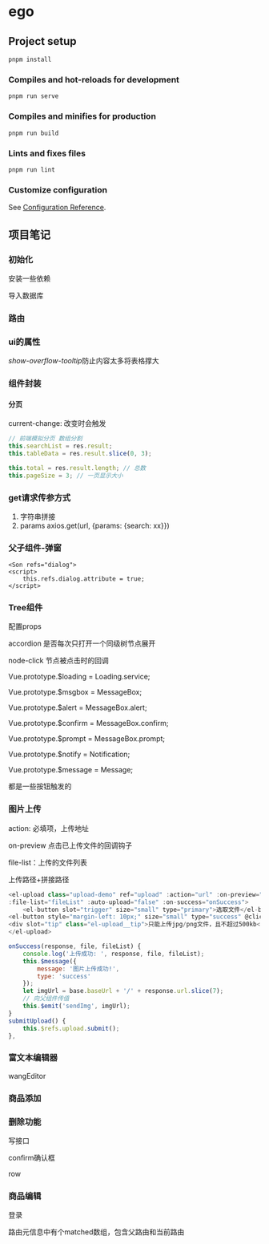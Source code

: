 # ego

## Project setup
```
pnpm install
```

### Compiles and hot-reloads for development
```
pnpm run serve
```

### Compiles and minifies for production
```
pnpm run build
```

### Lints and fixes files
```
pnpm run lint
```

### Customize configuration
See [Configuration Reference](https://cli.vuejs.org/config/).

## 项目笔记

### 初始化

安装一些依赖

导入数据库

### 路由

### ui的属性

*show-overflow-tooltip*防止内容太多将表格撑大

### 组件封装

#### 分页

current-change: 改变时会触发 

```js
// 前端模拟分页 数组分割
this.searchList = res.result;
this.tableData = res.result.slice(0, 3);

this.total = res.result.length; // 总数
this.pageSize = 3; // 一页显示大小
```

### get请求传参方式

1. 字符串拼接 
2. params axios.get(url, {params: {search: xx}})

### 父子组件-弹窗

```vue
<Son refs="dialog">
<script>
    this.refs.dialog.attribute = true;
</script>
```

### Tree组件

配置props 

accordion 是否每次只打开一个同级树节点展开

node-click 节点被点击时的回调



Vue.prototype.$loading = Loading.service; 

Vue.prototype.$msgbox = MessageBox; 

Vue.prototype.$alert = MessageBox.alert; 

Vue.prototype.$confirm = MessageBox.confirm; 

Vue.prototype.$prompt = MessageBox.prompt; 

Vue.prototype.$notify = Notification; 

Vue.prototype.$message = Message;

都是一些按钮触发的

### 图片上传

action: 必填项，上传地址

on-preview 点击已上传文件的回调钩子

file-list：上传的文件列表



上传路径+拼接路径

```js
<el-upload class="upload-demo" ref="upload" :action="url" :on-preview="handlePreview" :on-remove="handleRemove"
:file-list="fileList" :auto-upload="false" :on-success="onSuccess">
    <el-button slot="trigger" size="small" type="primary">选取文件</el-button>
<el-button style="margin-left: 10px;" size="small" type="success" @click="submitUpload">上传到服务器</el-button>
<div slot="tip" class="el-upload__tip">只能上传jpg/png文件，且不超过500kb</div>
</el-upload>

onSuccess(response, file, fileList) {
    console.log('上传成功: ', response, file, fileList);
    this.$message({
        message: '图片上传成功!',
        type: 'success'
    });
    let imgUrl = base.baseUrl + '/' + response.url.slice(7);
    // 向父组件传值
    this.$emit('sendImg', imgUrl);
}
submitUpload() {
    this.$refs.upload.submit();
},
```

### 富文本编辑器

wangEditor

### 商品添加

### 删除功能

写接口

confirm确认框

row

### 商品编辑 

登录

路由元信息中有个matched数组，包含父路由和当前路由
